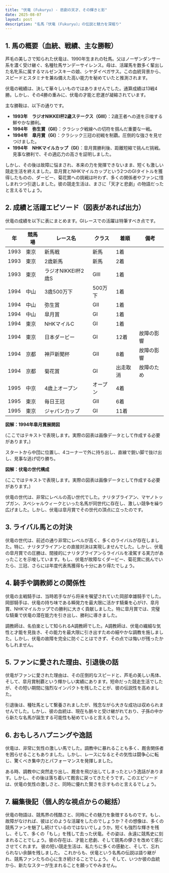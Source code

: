 ```yaml
---
title: "伏竜 (Fukuryu) - 悲劇の天才、その輝きと影"
date: 2025-08-07
layout: post
description: "名馬『伏竜 (Fukuryu)』の伝説と魅力を深堀り"
---
```


## 1. 馬の概要（血統、戦績、主な勝鞍）

芦毛の美しさで知られた伏竜は、1990年生まれの牡馬。父はノーザンダンサー系を濃く受け継ぐ、名種牡馬サンデーサイレンス。母は、活躍馬を数多く輩出した名牝系に属するマルゼンスキーの娘、シヤダイペガサス。この血統背景から、スピードとスタミナを兼ね備えた高い能力を秘めていたと推測されます。

伏竜の戦績は、決して華々しいものではありませんでした。通算成績は13戦4勝。しかし、その4勝の重みに、伏竜の才能と悲運が凝縮されています。

主な勝鞍は、以下の通りです。

* **1993年　ラジオNIKKEI杯2歳ステークス（GIII）**：2歳王者への道を示唆する鮮やかな勝利。
* **1994年　弥生賞（GII）**：クラシック戦線への切符を掴んだ重要な一戦。
* **1994年　皐月賞（GI）**：クラシック三冠の初戦を制覇。圧倒的な強さを見せつけました。
* **1994年　NHKマイルカップ（GI）**：皐月賞勝利後、距離短縮で挑んだ挑戦。見事な勝利で、その適応力の高さを証明しました。


しかし、その後は故障に悩まされ、本来の力を発揮できないまま、短くも激しい競走生活を終えました。皐月賞とNHKマイルカップという2つのGIタイトルを獲得したものの、ダービー、菊花賞への挑戦は叶わず、多くの関係者やファンに惜しまれつつ引退しました。彼の競走生活は、まさに「天才と悲劇」の物語だったと言えるでしょう。


## 2. 成績と活躍エピソード（図表があれば出力）

伏竜の成績を以下に表にまとめます。GIレースでの活躍は特筆すべき点です。

| 年 | 競馬場 | レース名 | クラス | 着順 | 備考 |
|---|---|---|---|---|---|
| 1993 | 東京 | 新馬戦 | 新馬 | 1着 |  |
| 1993 | 東京 | 2歳新馬 | 新馬 | 2着 |  |
| 1993 | 東京 | ラジオNIKKEI杯2歳S | GIII | 1着 |  |
| 1994 | 中山 | 3歳500万下 | 500万下 | 1着 |  |
| 1994 | 中山 | 弥生賞 | GII | 1着 |  |
| 1994 | 中山 | 皐月賞 | GI | 1着 |  |
| 1994 | 東京 | NHKマイルC | GI | 1着 |  |
| 1994 | 東京 | 日本ダービー | GI | 12着 | 故障の影響 |
| 1994 | 京都 | 神戸新聞杯 | GII | 8着 | 故障の影響 |
| 1994 | 京都 | 菊花賞 | GI | 出走取消 | 故障のため |
| 1995 | 中京 | 4歳上オープン | オープン | 4着 |  |
| 1995 | 東京 | 毎日王冠 | GII | 6着 |  |
| 1995 | 東京 | ジャパンカップ | GI | 11着 |  |


**図解：1994年皐月賞展開図**

(ここではテキストで表現します。実際の図表は画像データとして作成する必要があります。)

スタートから中団に位置し、4コーナーで外に持ち出し、直線で鋭い脚で抜け出し、見事な逃げ切り勝ち。


**図解：伏竜の世代構成**

(ここではテキストで表現します。実際の図表は画像データとして作成する必要があります。)

伏竜の世代は、非常にレベルの高い世代でした。ナリタブライアン、マヤノトップガン、スペシャルウィークといった名馬が同世代に存在し、激しい競争を繰り広げました。しかし、伏竜は皐月賞でその世代の頂点に立ったのです。


## 3. ライバル馬との対決

伏竜の世代は、前述の通り非常にレベルが高く、多くのライバルが存在しました。特に、ナリタブライアンとの直接対決は実現しませんでした。しかし、伏竜の皐月賞での圧勝は、間接的にナリタブライアンらライバルを凌駕する実力があったことを示唆しています。もし、伏竜が故障なくダービー、菊花賞に挑んでいたら、三冠、さらには年度代表馬獲得も十分にあり得たでしょう。


## 4. 騎手や調教師との関係性

伏竜の主戦騎手は、当時若手ながら将来を嘱望されていた岡部幸雄騎手でした。岡部騎手は、伏竜の持ち味である瞬発力を最大限に活かす騎乗を心がけ、皐月賞、NHKマイルカップでの勝利に大きく貢献しました。特に皐月賞では、完璧な騎乗で伏竜の潜在能力を引き出し、勝利に導きました。

調教師は、名伯楽として知られるA調教師でした。A調教師は、伏竜の繊細な気性と才能を見抜き、その能力を最大限に引き出すための細やかな調教を施しました。しかし、伏竜の故障を完全に防ぐことはできず、その点では悔いが残ったかもしれません。


## 5. ファンに愛された理由、引退後の話

伏竜がファンに愛された理由は、その圧倒的なスピードと、芦毛の美しい馬体、そして、皐月賞制覇という輝かしい実績にあります。短命だった競走生活でしたが、その短い期間に強烈なインパクトを残したことが、彼の伝説性を高めました。

引退後は、種牡馬として繋養されましたが、残念ながら大きな成功は収められませんでした。しかし、彼の血統は、現在も脈々と受け継がれており、子孫の中から新たな名馬が誕生する可能性も秘めていると言えるでしょう。


## 6. おもしろハプニングや逸話

伏竜は、非常に気性の激しい馬でした。調教中に暴れることも多く、厩舎関係者を困らせることもありました。しかし、レースになるとその気性は闘争心に転じ、驚くべき集中力とパフォーマンスを発揮しました。

ある時、調教中に突然走り出し、厩舎を飛び出してしまったという逸話があります。しかし、その後は落ち着いて厩舎に戻ってきたそうです。このエピソードは、伏竜の気性の激しさと、同時に優れた賢さを示すものと言えるでしょう。


## 7. 編集後記（個人的な視点からの総括）

伏竜の物語は、競馬界の残酷さと、同時にその魅力を象徴するものです。もし、故障がなければ、彼はどのような活躍をしたのでしょうか？その想像は、多くの競馬ファンを魅了し続けているのではないでしょうか。短くも強烈な輝きを残し、そして、多くの「もし」を残して去った伏竜。その姿は、永遠に競馬史に刻まれることでしょう。彼の存在は、才能と悲劇、そして競馬の儚さを改めて感じさせてくれます。  彼の短い競走生活は、私たちに多くの感動と、そして、忘れられない余韻を残しました。  これからも、伏竜という名馬の伝説は語り継がれ、競馬ファンたちの心に生き続けることでしょう。  そして、いつか彼の血統から、新たなスターが生まれることを願ってやみません。

